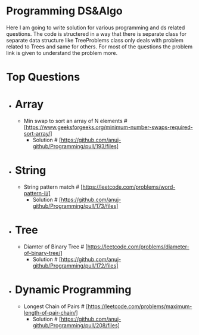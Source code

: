 # Programming DS&Algo

Here I am going to write solution for various programming and ds related questions. The code is structered in a way that there is separate class for separate data structure like TreeProblems class only deals with problem related to Trees and same for others.
For most of the questions the problem link is given to understand the problem more. 

# Top Questions
* # Array
  * Min swap to sort an array of N elements # [https://www.geeksforgeeks.org/minimum-number-swaps-required-sort-array/]
    * Solution # [https://github.com/anuj-github/Programming/pull/193/files]
* # String
  * String pattern match # [https://leetcode.com/problems/word-pattern-ii/]
    * Solution # [https://github.com/anuj-github/Programming/pull/173/files]
* # Tree
  * Diamter of Binary Tree # [https://leetcode.com/problems/diameter-of-binary-tree/]
    * Solution # [https://github.com/anuj-github/Programming/pull/172/files]
* # Dynamic Programming
  * Longest Chain of Pairs # [https://leetcode.com/problems/maximum-length-of-pair-chain/]
    * Solution # [https://github.com/anuj-github/Programming/pull/208/files]    
    
